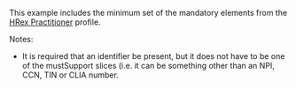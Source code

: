 This example includes the minimum set of the mandatory elements from the [HRex Practitioner](StructureDefinition-hrex-practitioner.html) profile.

Notes:

* It is required that an identifier be present, but it does not have to be one of the mustSupport slices (i.e. it can be something other than an NPI, CCN, TIN or CLIA number.

